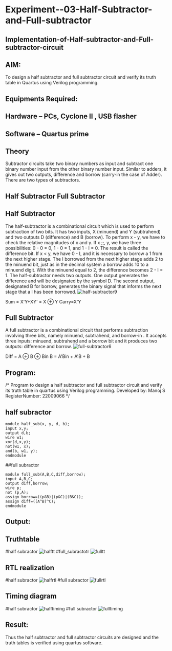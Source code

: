 # Experiment--03-Half-Subtractor-and-Full-subtractor
## Implementation-of-Half-subtractor-and-Full-subtractor-circuit
## AIM:
To design a half subtractor and full subtractor circuit and verify its truth table in Quartus using Verilog programming.

## Equipments Required:
## Hardware – PCs, Cyclone II , USB flasher
## Software – Quartus prime
## Theory
Subtractor circuits take two binary numbers as input and subtract one binary number input from the other binary number input. Similar to adders, it gives out two outputs, difference and borrow (carry-in the case of Adder). There are two types of subtractors.

## Half Subtractor Full Subtractor
## Half Subtractor
The half-subtractor is a combinational circuit which is used to perform subtraction of two bits. It has two inputs, X (minuend) and Y (subtrahend) and two outputs D (difference) and B (borrow). To perform x - y, we have to check the relative magnitudes of x and y. If x ;;, y, we have three possibilities: 0 - 0 = 0, 1 - 0 = 1, and 1 - I = 0. The result is called the difference bit. If x < y, we have 0 - I, and it is necessary to borrow a 1 from the next higher stage. The I borrowed from the next higher stage adds 2 to the minuend bit, just as in the decimal system a borrow adds 10 to a minuend digit. With the minuend equal to 2, the difference becomes 2 - I = 1. The half-subtractor needs two outputs. One output generates the difference and will be designated by the symbol D. The second output, designated B for borrow, generates the binary signal that informs the next stage that a I has been borrowed.
![half-subtractor9](https://user-images.githubusercontent.com/36288975/166112538-58c3bc7c-ee5d-4e6a-ac8d-8e8328efe27a.png)


Sum = X'Y+XY' = X ⊕ Y
Carry=X'Y

## Full Subtractor
A full subtractor is a combinational circuit that performs subtraction involving three bits, namely minuend, subtrahend, and borrow-in . It accepts three inputs: minuend, subtrahend and a borrow bit and it produces two outputs: difference and borrow. 
![full-subtractor6](https://user-images.githubusercontent.com/36288975/166112541-24c68359-3de8-4674-ae22-8272ffc385ed.png)


Diff = A ⊕ B ⊕ Bin B = A'Bin + A'B + B

## Program:
/*
Program to design a half subtractor and full subtractor circuit and verify its truth table in quartus using Verilog programming.
Developed by: Manoj S
RegisterNumber:  22009066
*/
## half subractor
```
module half_sub(x, y, d, b);
input x,y;
output d,b;
wire w1;
xor(d,x,y);
not(w1, x);
and(b, w1, y);
endmodule
````
##full subractor
```
module full_sub(A,B,C,diff,borrow);
input A,B,C;
output diff,borrow;
wire p;
not (p,A);
assign borrow=((p&B)|(p&C)|(B&C));
assign diff=((A^B)^C);
endmodule
```
## Output:

## Truthtable
#half subractor
![halftt](half_sub_tt.png)
#full_subractotr
![fulltt](full_sub_tt.png)


##  RTL realization
#half subractor
![halfrtl](half_sub_rtl.png)
#full subractor
![fullrtl](full_sub_rtl.png)


## Timing diagram 
#half subractor
![halftiming](half_sub_timing.png)
#full subractor
![fulltiming](full_sub_timing.png)
## Result:
Thus the half subtractor and full subtractor circuits are designed and the truth tables is verified using quartus software.

